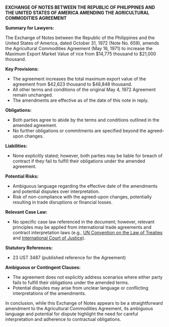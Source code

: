 **EXCHANGE OF NOTES BETWEEN THE REPUBLIC OF PHILIPPINES AND THE UNITED STATES OF AMERICA AMENDING THE AGRICULTURAL COMMODITIES AGREEMENT**

**Summary for Lawyers:**

The Exchange of Notes between the Republic of the Philippines and the United States of America, dated October 31, 1972 (Note No. 659), amends the Agricultural Commodities Agreement (May 16, 1971) to increase the Maximum Export Market Value of rice from $14,775 thousand to $21,000 thousand.

**Key Provisions:**

* The agreement increases the total maximum export value of the agreement from $42,623 thousand to $48,848 thousand.
* All other terms and conditions of the original May 4, 1972 Agreement remain unchanged.
* The amendments are effective as of the date of this note in reply.

**Obligations:**

* Both parties agree to abide by the terms and conditions outlined in the amended agreement.
* No further obligations or commitments are specified beyond the agreed-upon changes.

**Liabilities:**

* None explicitly stated; however, both parties may be liable for breach of contract if they fail to fulfill their obligations under the amended agreement.

**Potential Risks:**

* Ambiguous language regarding the effective date of the amendments and potential disputes over interpretation.
* Risk of non-compliance with the agreed-upon changes, potentially resulting in trade disruptions or financial losses.

**Relevant Case Law:**

* No specific case law referenced in the document; however, relevant principles may be applied from international trade agreements and contract interpretation laws (e.g., [UN Convention on the Law of Treaties](https://treaties.un.org/Pages/pt/ctisindex.aspx) and [International Court of Justice](https://icj-cij.org)).

**Statutory References:**

* 23 UST 3487 (published reference for the Agreement)

**Ambiguous or Contingent Clauses:**

* The agreement does not explicitly address scenarios where either party fails to fulfill their obligations under the amended terms.
* Potential disputes may arise from unclear language or conflicting interpretations of the amendments.

In conclusion, while this Exchange of Notes appears to be a straightforward amendment to the Agricultural Commodities Agreement, its ambiguous language and potential for dispute highlight the need for careful interpretation and adherence to contractual obligations.